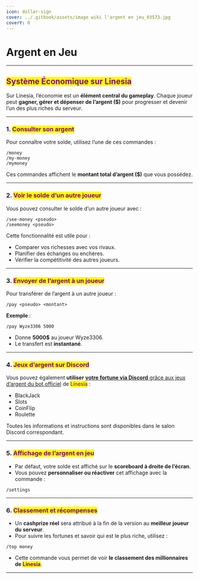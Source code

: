 ```yaml
---
icon: dollar-sign
cover: ../.gitbook/assets/image wiki l'argent en jeu_03573.jpg
coverY: 0
---
```


# Argent en Jeu

***

## <mark style="color:purple;">Système Économique sur Linesia</mark>

Sur Linesia, l’économie est un **élément central du gameplay**. Chaque joueur peut **gagner, gérer et dépenser de l’argent ($)** pour progresser et devenir l’un des plus riches du serveur.

***

### 1. <mark style="color:purple;">Consulter son argent</mark>

Pour connaître votre solde, utilisez l’une de ces commandes :

```
/money
/my-money
/mymoney
```

Ces commandes affichent le **montant total d’argent ($)** que vous possédez.

***

### 2. <mark style="color:purple;">Voir le solde d’un autre joueur</mark>

Vous pouvez consulter le solde d’un autre joueur avec :

```
/see-money <pseudo>
/seemoney <pseudo>
```

Cette fonctionnalité est utile pour :

* Comparer vos richesses avec vos rivaux.
* Planifier des échanges ou enchères.
* Vérifier la compétitivité des autres joueurs.

***

### 3. <mark style="color:purple;">Envoyer de l’argent à un joueur</mark>

Pour transférer de l’argent à un autre joueur :

```
/pay <pseudo> <montant>
```

**Exemple** :

```
/pay Wyze3306 5000
```

* Donne **5000$** au joueur Wyze3306.
* Le transfert est **instantané**.

***

### 4. <mark style="color:purple;">Jeux d’argent sur Discord</mark>

Vous pouvez également **utiliser** [**votre fortune via Discord** grâce aux jeux d’argent du bot officiel](../informations-generales/fonctionnalites-bot-discord.md) de <mark style="color:purple;">Linesia</mark> :

* BlackJack
* Slots
* CoinFlip
* Roulette

Toutes les informations et instructions sont disponibles dans le salon Discord correspondant.

***

### 5. <mark style="color:purple;">Affichage de l’argent en jeu</mark>

* Par défaut, votre solde est affiché sur le **scoreboard à droite de l’écran**.
* Vous pouvez **personnaliser ou réactiver** cet affichage avec la commande :

```
/settings
```

***

### 6. <mark style="color:purple;">Classement et récompenses</mark>

* Un **cashprize réel** sera attribué à la fin de la version au **meilleur joueur du serveur**.
* Pour suivre les fortunes et savoir qui est le plus riche, utilisez :

```
/top money
```

* Cette commande vous permet de voir **le classement des millionnaires de&#x20;**<mark style="color:purple;">**Linesia**</mark>.

***
